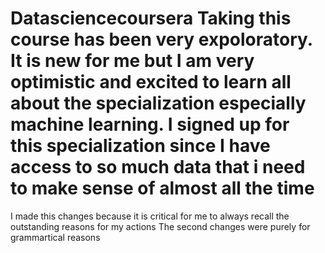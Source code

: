 # Datasciencecoursera Taking this course has been very expoloratory. It is new for me but I am very optimistic and excited to learn all about the specialization especially machine learning. I signed up for this specialization since I have access to so much data that i need to make sense of almost all the time

I made this changes because it is critical for me to always recall the outstanding reasons for my actions
The second changes were purely for grammartical reasons
